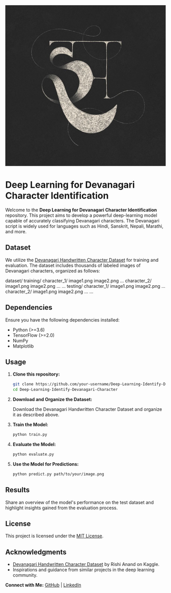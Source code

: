 <div align="center">
  <img src="Devanagari.jpg" alt="Devanagari Characters">
</div>

# Deep Learning for Devanagari Character Identification

Welcome to the **Deep Learning for Devanagari Character Identification** repository. This project aims to develop a powerful deep-learning model capable of accurately classifying Devanagari characters. The Devanagari script is widely used for languages such as Hindi, Sanskrit, Nepali, Marathi, and more.

## Dataset

We utilize the [Devanagari Handwritten Character Dataset](https://www.kaggle.com/rishianand/devanagari-character-dataset) for training and evaluation. The dataset includes thousands of labeled images of Devanagari characters, organized as follows:

dataset/
training/
character_1/
image1.png
image2.png
...
character_2/
image1.png
image2.png
...
...
testing/
character_1/
image1.png
image2.png
...
character_2/
image1.png
image2.png
...
...


## Dependencies

Ensure you have the following dependencies installed:

- Python (>=3.6)
- TensorFlow (>=2.0)
- NumPy
- Matplotlib

## Usage

1. **Clone this repository:**

   ```bash
   git clone https://github.com/your-username/Deep-Learning-Identify-Devanagari-Character.git
   cd Deep-Learning-Identify-Devanagari-Character
   ```

2. **Download and Organize the Dataset:**

   Download the Devanagari Handwritten Character Dataset and organize it as described above.

3. **Train the Model:**

   ```bash
   python train.py
   ```

4. **Evaluate the Model:**

   ```bash
   python evaluate.py
   ```

5. **Use the Model for Predictions:**

   ```bash
   python predict.py path/to/your/image.png
   ```

## Results

Share an overview of the model's performance on the test dataset and highlight insights gained from the evaluation process.

## License

This project is licensed under the [MIT License](LICENSE).

## Acknowledgments

- [Devanagari Handwritten Character Dataset](https://www.kaggle.com/rishianand/devanagari-character-dataset) by Rishi Anand on Kaggle.
- Inspirations and guidance from similar projects in the deep learning community.


**Connect with Me:**
[GitHub](https://github.com/ruturaj0626) | [LinkedIn](https://www.linkedin.com/in/ruturaj-ranpise/)
